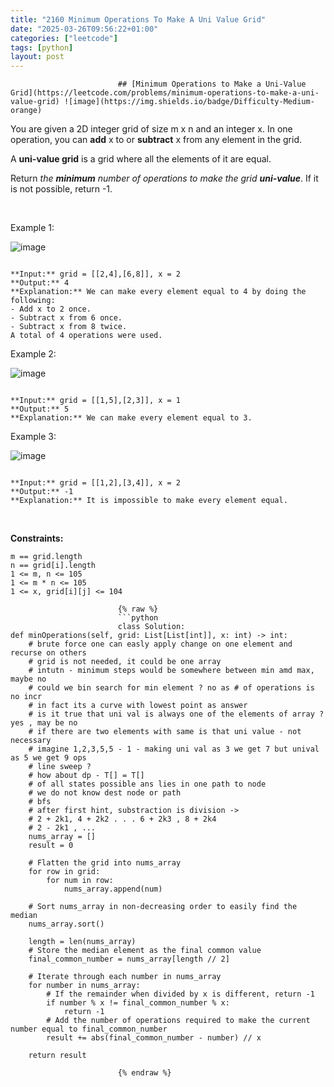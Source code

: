 ```yaml
---
title: "2160 Minimum Operations To Make A Uni Value Grid"
date: "2025-03-26T09:56:22+01:00"
categories: ["leetcode"]
tags: [python]
layout: post
---
```



                            ## [Minimum Operations to Make a Uni-Value Grid](https://leetcode.com/problems/minimum-operations-to-make-a-uni-value-grid) ![image](https://img.shields.io/badge/Difficulty-Medium-orange)

You are given a 2D integer grid of size m x n and an integer x. In one operation, you can **add** x to or **subtract** x from any element in the grid.

A **uni-value grid** is a grid where all the elements of it are equal.

Return *the **minimum** number of operations to make the grid **uni-value***. If it is not possible, return -1.

 

Example 1:

![image](https://assets.leetcode.com/uploads/2021/09/21/gridtxt.png)
```

**Input:** grid = [[2,4],[6,8]], x = 2
**Output:** 4
**Explanation:** We can make every element equal to 4 by doing the following: 
- Add x to 2 once.
- Subtract x from 6 once.
- Subtract x from 8 twice.
A total of 4 operations were used.

```

Example 2:

![image](https://assets.leetcode.com/uploads/2021/09/21/gridtxt-1.png)
```

**Input:** grid = [[1,5],[2,3]], x = 1
**Output:** 5
**Explanation:** We can make every element equal to 3.

```

Example 3:

![image](https://assets.leetcode.com/uploads/2021/09/21/gridtxt-2.png)
```

**Input:** grid = [[1,2],[3,4]], x = 2
**Output:** -1
**Explanation:** It is impossible to make every element equal.

```

 

**Constraints:**

	m == grid.length
	n == grid[i].length
	1 <= m, n <= 105
	1 <= m * n <= 105
	1 <= x, grid[i][j] <= 104

                            {% raw %}
                            ```python
                            class Solution:
    def minOperations(self, grid: List[List[int]], x: int) -> int:
        # brute force one can easly apply change on one element and recurse on others
        # grid is not needed, it could be one array
        # intutn - minimum steps would be somewhere between min amd max, maybe no
        # could we bin search for min element ? no as # of operations is no incr
        # in fact its a curve with lowest point as answer
        # is it true that uni val is always one of the elements of array ? yes , may be no
        # if there are two elements with same is that uni value - not necessary 
        # imagine 1,2,3,5,5 - 1 - making uni val as 3 we get 7 but unival as 5 we get 9 ops
        # line sweep ? 
        # how about dp - T[] = T[]
        # of all states possible ans lies in one path to node
        # we do not know dest node or path 
        # bfs 
        # after first hint, substraction is division -> 
        # 2 + 2k1, 4 + 2k2 . . . 6 + 2k3 , 8 + 2k4
        # 2 - 2k1 , ...
        nums_array = []
        result = 0

        # Flatten the grid into nums_array
        for row in grid:
            for num in row:
                nums_array.append(num)

        # Sort nums_array in non-decreasing order to easily find the median
        nums_array.sort()

        length = len(nums_array)
        # Store the median element as the final common value
        final_common_number = nums_array[length // 2]

        # Iterate through each number in nums_array
        for number in nums_array:
            # If the remainder when divided by x is different, return -1
            if number % x != final_common_number % x:
                return -1
            # Add the number of operations required to make the current number equal to final_common_number
            result += abs(final_common_number - number) // x

        return result
        
                            {% endraw %}
                            